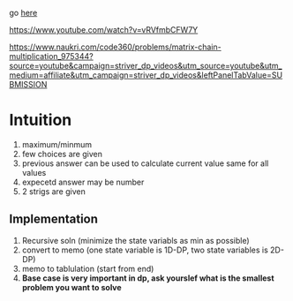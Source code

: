 go [here](https://leetcode.com/discuss/general-discussion/458695/dynamic-programming-patterns)


https://www.youtube.com/watch?v=vRVfmbCFW7Y


https://www.naukri.com/code360/problems/matrix-chain-multiplication_975344?source=youtube&campaign=striver_dp_videos&utm_source=youtube&utm_medium=affiliate&utm_campaign=striver_dp_videos&leftPanelTabValue=SUBMISSION

# Intuition
1. maximum/minmum
2. few choices are given
3. previous answer can be used to calculate current value same for all values
4. expecetd answer may be number
5. 2 strigs are given


## Implementation
1. Recursive soln (minimize the state variabls as min as possible)
2. convert to memo (one state variable is 1D-DP, two state variables is 2D-DP)
3. memo to tablulation (start from end)
4. **Base case is very important in dp, ask yourslef what is the smallest problem you want to solve** 
